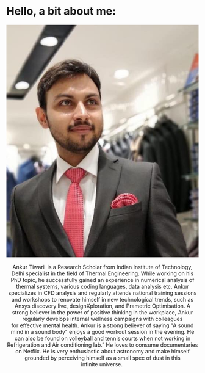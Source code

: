 # Hello, a bit about me:

![Ankur Tiwari](images/Ankur_pic.jpg)




<div align="center">Ankur Tiwari  is a Research Scholar from Indian Institute of Technology, Delhi specialist in the field of Thermal Engineering. While working on his PhD topic, he successfully gained an experience in numerical analysis of thermal systems, various coding languages, data analysis etc. Ankur specializes in CFD analysis and regularly attends national training sessions and workshops to renovate himself in new technological trends, such as Ansys discovery live, designXploration, and Prametric Optimisation. A strong believer in the power of positive thinking in the workplace, Ankur regularly develops internal wellness campaigns with colleagues for effective mental health. Ankur is a strong believer of saying "A sound mind in a sound body" enjoys a good workout session in the evening. He can also be found on volleyball and tennis courts when not working in Refrigeration and Air conditioning lab.” He loves to consume documentaries on Netflix. He is very enthusiastic about astronomy and make himself grounded by perceiving himself as a small spec of dust in this infinite universe. 

